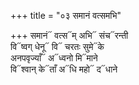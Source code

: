 +++
title = "०३ समानं वत्समभि"

+++
समानं᳓ वत्स᳓म् अभि᳓ संच᳓रन्ती  
वि᳓ष्वग् धेनू᳓ वि᳓ चरतः सुमे᳓के  
अनपवृज्याँ᳓ अ᳓ध्वनो मि᳓माने  
वि᳓श्वान् के᳓ताँ अ᳓धि महो᳓ द᳓धाने
